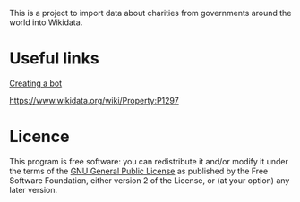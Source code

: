 This is a project to import data about charities from governments around the world into Wikidata. 


# Useful links

[Creating a bot](https://www.wikidata.org/wiki/Wikidata:Creating_a_bot)


https://www.wikidata.org/wiki/Property:P1297

# Licence

This program is free software: you can redistribute it and/or modify
    it under the terms of the [GNU General Public License](https://www.gnu.org/licenses/old-licenses/gpl-2.0.html) as
    published by the Free Software Foundation, either version 2 of the
    License, or (at your option) any later version.
